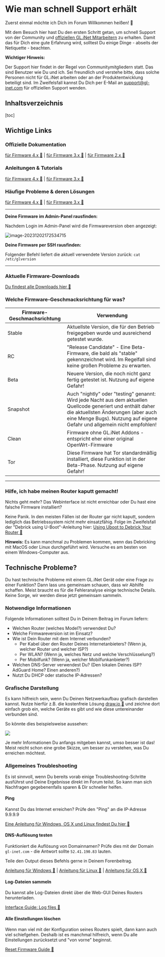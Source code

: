 # Wie man schnell Support erhält

Zuerst einmal möchte ich Dich im Forum Willkommen heißen! :wave:

Mit dem Besuch hier hast Du den ersten Schritt getan, um schnell Support von der Community und [offiziellen GL.iNet Mitarbeitern](https://forum.gl-inet.com/about) zu erhalten. Damit das für Dich eine gute Erfahrung wird, solltest Du einige Dinge - abseits der Netiquette - beachten.

**Wichtiger Hinweis:**

Der Support hier findet in der Regel von Communitymitgliedern statt. Das sind Benutzer wie Du und ich. Sei freundlich und verstehe bitte, dass solche Personen nicht für GL.iNet arbeiten oder an der Produktentwicklung beteiligt sind. Im Zweifelsfall kannst Du Dich per E-Mail an support@gl-inet.com für offiziellen Support wenden.

## Inhaltsverzeichnis

[toc]

## Wichtige Links

### Offizielle Dokumentation

[für Firmware 4.x :link:](https://docs.gl-inet.com/router/en/4/) | [für Firmware 3.x :link:](https://docs.gl-inet.com/router/en/3/) | [für Firmware 2.x :link:](https://docs.gl-inet.com/router/en/2/)

### Anleitungen & Tutorials

[für Firmware 4.x :link:](https://docs.gl-inet.com/router/en/4/tutorials/) | [für Firmware 3.x :link:](https://docs.gl-inet.com/router/en/3/tutorials/)

### Häufige Probleme & deren Lösungen

[für Firmware 4.x :link:](https://docs.gl-inet.com/router/en/4/faq/) | [für Firmware 3.x :link:](https://docs.gl-inet.com/router/en/3/)

---

**Deine Firmware im Admin-Panel rausfinden:**

Nachdem Login im Admin-Panel wird die Firmwareversion oben angezeigt:

![image-20231202172534715](./assets/image-20231202172534715.png)



**Deine Firmware per SSH rausfinden:**

Folgender Befehl liefert die aktuell verwendete Version zurück: ```cat /etc/glversion```

---

### Aktuelle Firmware-Downloads

[Du findest alle Downloads hier :link:](https://dl.gl-inet.com/)

### Welche Firmware-Geschmacksrichtung für was?

| Firmware-Geschmachsrichtung | Verwendung                                                   |
| --------------------------- | ------------------------------------------------------------ |
| Stable                      | Aktuellste Version, die für den Betrieb freigegeben wurde und ausreichend getestet wurde. |
| RC                          | "Release Candidate" - Eine Beta-Firmware, die bald als "stable" gekennzeichnet wird. Im Regelfall sind keine großen Probleme zu erwarten. |
| Beta                        | Neuere Version, die noch nicht ganz fertig getestet ist. Nutzung auf eigene Gefahr! |
| Snapshot                    | Auch "nightly" oder "testing" genannt: Wird jede Nacht aus dem aktuellen Quellcode generiert und enthält daher die aktuellsten Änderungen (aber auch eine Menge Bugs). Nutzung auf eigene Gefahr und allgemein nicht empfohlen! |
| Clean                       | Firmware ohne GL.iNet Addons - entspricht eher einer original OpenWrt-Firmware |
| Tor                         | Diese Firmware hat Tor standardmäßig installiert, diese Funktion ist in der Beta-Phase. Nutzung auf eigene Gefahr! |

---

### Hilfe, ich habe meinen Router kaputt gemacht!

Nichts geht mehr? Das Webinterface ist nicht erreichbar oder Du hast eine falsche Firmware installiert?

Keine Panik. In den meisten Fällen ist der Router gar nicht kaputt, sondern lediglich das Betriebssystem nicht mehr einsatzfähig. Folge im Zweifelsfall der "Debrick using U-Boot"-Anleitung hier: [Using Uboot to Debrick Your Router :link:](https://docs.gl-inet.com/router/en/4/faq/debrick/)

**Hinweis:**
Es kann manchmal zu Problemen kommen, wenn das Debricking mit MacOS oder Linux durchgeführt wird. Versuche es am besten von einem Windows-Computer aus.

## Technische Probleme?

Du hast technische Probleme mit einem GL.iNet Gerät oder eine Frage zu einer Funktion? Dann lass uns gemeinsam schauen, dass wir Abhilfe schaffen. Meist braucht es für die Fehleranalyse einige technische Details. Keine Sorge, wir werden diese jetzt gemeinsam sammeln.

### Notwendige Informationen

Folgende Informationen solltest Du in Deinem Beitrag im Forum liefern:

* Welchen Router (welches Model?) verwendest Du?
* Welche Firmwareversion ist im Einsatz?
* Wie ist Dein Router mit dem Internet verbunden?
  * Per Kabel über den Router Deines Internetanbieters? (Wenn ja, welcher Router und welcher ISP?)
  * Per WLAN? (Wenn ja, welches Netz und welche Verschlüsselung?)
  * Per Mobilfunk? (Wenn ja, welcher Mobilfunkanbieter?)
* Welchen DNS-Server verwendest Du? (Den lokalen Deines ISP? AdGuard Home? Einen anderen?)
* Nutzt Du DHCP oder statische IP-Adressen?

### Grafische Darstellung

Es kann hilfreich sein, wenn Du Deinen Netzwerkaufbau grafisch darstellen kannst. Nutze hierfür z.B. die kostenfreie Lösung [draw.io :link:](https://draw.io) und zeichne dort einfach grob ein, welche Geräte es gibt und wie diese untereinander verbunden sind.

So könnte dies beispielsweise aussehen:

![](./assets/c00db7f88a18c07d9b69f1cf2ed10d6cc33dd783.png)

Je mehr Informationen Du anfangs mitgeben kannst, umso besser ist das!
 Meist reicht schon eine grobe Skizze, um besser zu verstehen, was Du erreichen möchtest.

### Allgemeines Troubleshooting

Es ist sinnvoll, wenn Du bereits vorab einige Troubleshooting-Schritte ausführst und Deine Ergebnisse direkt im Forum teilst. So kann man sich Nachfragen gegebenenfalls sparen & Dir schneller helfen.

#### Ping

Kannst Du das Internet erreichen? Prüfe den "Ping" an die IP-Adresse 9.9.9.9

[Eine Anleitung für Windows, OS X und Linux findest Du hier :link:](https://www.wikihow.com/Ping-an-IP-Address)

#### DNS-Auflösung testen

Funktioniert die Auflösung von Domainnamen? Prüfe dies mit der Domain `gl-inet.com` - die Antwort sollte `52.41.190.83` lauten.

Teile den Output dieses Befehls gerne in Deinem Forenbeitrag.

[Anleitung für Windows :link:](https://support.intermedia.com/app/articles/detail/a_id/24552/) | [Anleitung für Linux :link:](https://www.geeksforgeeks.org/nslookup-command-in-linux-with-examples/) | [Anleitung für OS X :link:](https://td.usnh.edu/TDClient/60/Portal/KB/ArticleDet?ID=775)

#### Log-Dateien sammeln

Du kannst alle Log-Dateien direkt über die Web-GUI Deines Routers herunterladen.

[Interface Guide: Log files :link:](https://docs.gl-inet.com/router/en/4/interface_guide/log/)

#### Alle Einstellungen löschen

Wenn man viel mit der Konfiguration seines Routers spielt, dann kann auch viel schiefgehen. Deshalb ist es manchmal hilfreich, wenn Du alle Einstellungen zurücksetzt und "von vorne" beginnst.

[Reset Firmware Guide :link:](https://docs.gl-inet.com/router/en/4/interface_guide/reset_firmware/)
